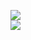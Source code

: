 [![](https://img.shields.io/badge/Made%20With-Github%20Spray-lightgrey.svg?style=for-the-badge&logo=github)](https://github.com/Annihil/github-spray#2403)  
[![](https://i.imgur.com/2DrTn0Z.gif)](https://github.com/Annihil/github-spray)